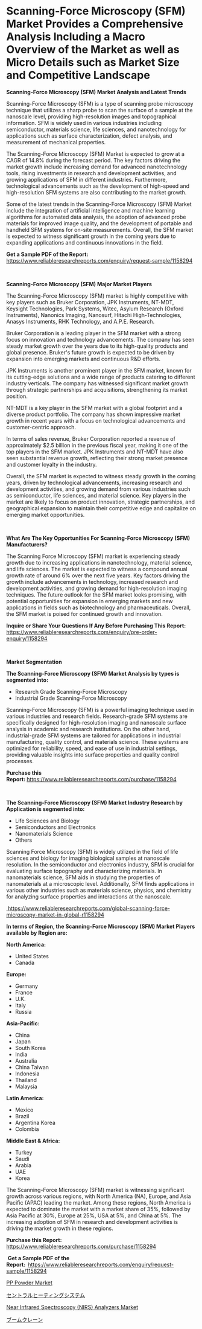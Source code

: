 <p><h1>Scanning-Force Microscopy (SFM) Market Provides a Comprehensive Analysis Including a Macro Overview of the Market as well as Micro Details such as Market Size and Competitive Landscape</h1></p><p><strong>Scanning-Force Microscopy (SFM) Market Analysis and Latest Trends</strong></p>
<p><p>Scanning-Force Microscopy (SFM) is a type of scanning probe microscopy technique that utilizes a sharp probe to scan the surface of a sample at the nanoscale level, providing high-resolution images and topographical information. SFM is widely used in various industries including semiconductor, materials science, life sciences, and nanotechnology for applications such as surface characterization, defect analysis, and measurement of mechanical properties.</p><p>The Scanning-Force Microscopy (SFM) Market is expected to grow at a CAGR of 14.8% during the forecast period. The key factors driving the market growth include increasing demand for advanced nanotechnology tools, rising investments in research and development activities, and growing applications of SFM in different industries. Furthermore, technological advancements such as the development of high-speed and high-resolution SFM systems are also contributing to the market growth.</p><p>Some of the latest trends in the Scanning-Force Microscopy (SFM) Market include the integration of artificial intelligence and machine learning algorithms for automated data analysis, the adoption of advanced probe materials for improved image quality, and the development of portable and handheld SFM systems for on-site measurements. Overall, the SFM market is expected to witness significant growth in the coming years due to expanding applications and continuous innovations in the field.</p></p>
<p><strong>Get a Sample PDF of the Report:&nbsp;</strong> <a href="https://www.reliableresearchreports.com/enquiry/request-sample/1158294">https://www.reliableresearchreports.com/enquiry/request-sample/1158294</a></p>
<p>&nbsp;</p>
<p><strong>Scanning-Force Microscopy (SFM) Major Market Players</strong></p>
<p><p>The Scanning-Force Microscopy (SFM) market is highly competitive with key players such as Bruker Corporation, JPK Instruments, NT-MDT, Keysight Technologies, Park Systems, Witec, Asylum Research (Oxford Instruments), Nanonics Imaging, Nanosurf, Hitachi High-Technologies, Anasys Instruments, RHK Technology, and A.P.E. Research.</p><p>Bruker Corporation is a leading player in the SFM market with a strong focus on innovation and technology advancements. The company has seen steady market growth over the years due to its high-quality products and global presence. Bruker's future growth is expected to be driven by expansion into emerging markets and continuous R&D efforts.</p><p>JPK Instruments is another prominent player in the SFM market, known for its cutting-edge solutions and a wide range of products catering to different industry verticals. The company has witnessed significant market growth through strategic partnerships and acquisitions, strengthening its market position.</p><p>NT-MDT is a key player in the SFM market with a global footprint and a diverse product portfolio. The company has shown impressive market growth in recent years with a focus on technological advancements and customer-centric approach.</p><p>In terms of sales revenue, Bruker Corporation reported a revenue of approximately $2.5 billion in the previous fiscal year, making it one of the top players in the SFM market. JPK Instruments and NT-MDT have also seen substantial revenue growth, reflecting their strong market presence and customer loyalty in the industry.</p><p>Overall, the SFM market is expected to witness steady growth in the coming years, driven by technological advancements, increasing research and development activities, and growing demand from various industries such as semiconductor, life sciences, and material science. Key players in the market are likely to focus on product innovation, strategic partnerships, and geographical expansion to maintain their competitive edge and capitalize on emerging market opportunities.</p></p>
<p>&nbsp;</p>
<p><strong>What Are The Key Opportunities For Scanning-Force Microscopy (SFM) Manufacturers?</strong></p>
<p><p>The Scanning Force Microscopy (SFM) market is experiencing steady growth due to increasing applications in nanotechnology, material science, and life sciences. The market is expected to witness a compound annual growth rate of around 6% over the next five years. Key factors driving the growth include advancements in technology, increased research and development activities, and growing demand for high-resolution imaging techniques. The future outlook for the SFM market looks promising, with potential opportunities for expansion in emerging markets and new applications in fields such as biotechnology and pharmaceuticals. Overall, the SFM market is poised for continued growth and innovation.</p></p>
<p><strong>Inquire or Share Your Questions If Any Before Purchasing This Report:</strong> <a href="https://www.reliableresearchreports.com/enquiry/pre-order-enquiry/1158294">https://www.reliableresearchreports.com/enquiry/pre-order-enquiry/1158294</a></p>
<p>&nbsp;</p>
<p><strong>Market Segmentation</strong></p>
<p><strong>The Scanning-Force Microscopy (SFM) Market Analysis by types is segmented into:</strong></p>
<p><ul><li>Research Grade Scanning-Force Microscopy</li><li>Industrial Grade Scanning-Force Microscopy</li></ul></p>
<p><p>Scanning-Force Microscopy (SFM) is a powerful imaging technique used in various industries and research fields. Research-grade SFM systems are specifically designed for high-resolution imaging and nanoscale surface analysis in academic and research institutions. On the other hand, industrial-grade SFM systems are tailored for applications in industrial manufacturing, quality control, and materials science. These systems are optimized for reliability, speed, and ease of use in industrial settings, providing valuable insights into surface properties and quality control processes.</p></p>
<p><strong>Purchase this Report:&nbsp;</strong><a href="https://www.reliableresearchreports.com/purchase/1158294">https://www.reliableresearchreports.com/purchase/1158294</a></p>
<p>&nbsp;</p>
<p><strong>The Scanning-Force Microscopy (SFM) Market Industry Research by Application is segmented into:</strong></p>
<p><ul><li>Life Sciences and Biology</li><li>Semiconductors and Electronics</li><li>Nanomaterials Science</li><li>Others</li></ul></p>
<p><p>Scanning Force Microscopy (SFM) is widely utilized in the field of life sciences and biology for imaging biological samples at nanoscale resolution. In the semiconductor and electronics industry, SFM is crucial for evaluating surface topography and characterizing materials. In nanomaterials science, SFM aids in studying the properties of nanomaterials at a microscopic level. Additionally, SFM finds applications in various other industries such as materials science, physics, and chemistry for analyzing surface properties and interactions at the nanoscale.</p></p>
<p><a href="https://www.reliableresearchreports.com/global-scanning-force-microscopy-market-in-global-r1158294">&nbsp;https://www.reliableresearchreports.com/global-scanning-force-microscopy-market-in-global-r1158294</a></p>
<p><strong>In terms of Region, the Scanning-Force Microscopy (SFM) Market Players available by Region are:</strong></p>
<p>
    <p> <strong> North America: </strong>
        <ul>
            <li>United States</li>
            <li>Canada</li>
        </ul>
        </p> 
    <p> <strong> Europe: </strong>
        <ul>
            <li>Germany</li>
            <li>France</li>
            <li>U.K.</li>
            <li>Italy</li>
            <li>Russia</li>
        </ul>
        </p> 
    <p> <strong> Asia-Pacific: </strong>
        <ul>
            <li>China</li>
            <li>Japan</li>
            <li>South Korea</li>
            <li>India</li>
            <li>Australia</li>
            <li>China Taiwan</li>
            <li>Indonesia</li>
            <li>Thailand</li>
            <li>Malaysia</li>
        </ul>
        </p> 
    <p> <strong> Latin America: </strong>
        <ul>
            <li>Mexico</li>
            <li>Brazil</li>
            <li>Argentina Korea</li>
            <li>Colombia</li>
        </ul>
        </p> 
    <p> <strong> Middle East & Africa: </strong>
        <ul>
            <li>Turkey</li>
            <li>Saudi</li>
            <li>Arabia</li>
            <li>UAE</li>
            <li>Korea</li>
        </ul>
    </p>
    </p>
<p><p>The Scanning-Force Microscopy (SFM) market is witnessing significant growth across various regions, with North America (NA), Europe, and Asia Pacific (APAC) leading the market. Among these regions, North America is expected to dominate the market with a market share of 35%, followed by Asia Pacific at 30%, Europe at 25%, USA at 5%, and China at 5%. The increasing adoption of SFM in research and development activities is driving the market growth in these regions.</p></p>
<p><strong>Purchase this Report: </strong><a href="https://www.reliableresearchreports.com/purchase/1158294">https://www.reliableresearchreports.com/purchase/1158294</a></p>
<p>&nbsp;<strong>Get a Sample PDF of the Report:&nbsp;&nbsp;</strong><a href="https://www.reliableresearchreports.com/enquiry/request-sample/1158294">https://www.reliableresearchreports.com/enquiry/request-sample/1158294</a></p>
<p><strong></strong></p>
<p><p><a href="https://issuu.com/reportprime-2/docs/pp-powder-market-size-2030.pptx">PP Powder Market</a></p><p><a href="https://medium.com/@anabelavenport7854/%E4%B8%AD%E5%A4%AE%E6%9A%96%E6%88%BF%E3%82%B7%E3%82%B9%E3%83%86%E3%83%A0%E5%B8%82%E5%A0%B4%E8%A6%8F%E6%A8%A1%E3%81%AF-%E3%82%B0%E3%83%AD%E3%83%BC%E3%83%90%E3%83%AB%E7%94%A3%E6%A5%AD%E3%81%AB%E3%81%8A%E3%81%91%E3%82%8B%E6%9C%80%E9%81%A9%E3%81%AA%E3%83%9E%E3%83%BC%E3%82%B1%E3%83%86%E3%82%A3%E3%83%B3%E3%82%B0%E3%83%81%E3%83%A3%E3%83%8D%E3%83%AB%E3%82%92%E6%98%8E%E3%82%89%E3%81%8B%E3%81%AB%E3%81%97%E3%81%BE%E3%81%99-01c91570a56f">セントラルヒーティングシステム</a></p><p><a href="https://github.com/okotobwrhuteie/Market-Research-Report-List-2/blob/main/near-infrared-spectroscopy-nirs-analyzers-market.md">Near Infrared Spectroscopy (NIRS) Analyzers Market</a></p><p><a href="https://medium.com/@jacksonmith1931/%E3%83%96%E3%83%BC%E3%83%A0%E3%82%AF%E3%83%AC%E3%83%BC%E3%83%B3%E5%B8%82%E5%A0%B4%E3%81%AE%E5%88%86%E6%9E%90-%E3%82%B0%E3%83%AD%E3%83%BC%E3%83%90%E3%83%AB%E7%94%A3%E6%A5%AD%E3%81%AE%E5%B1%95%E6%9C%9B%E3%81%A8%E4%BA%88%E6%B8%AC-2024%E5%B9%B4%E3%81%8B%E3%82%892031%E5%B9%B4-bcf2050b3d1c">ブームクレーン</a></p></p>
